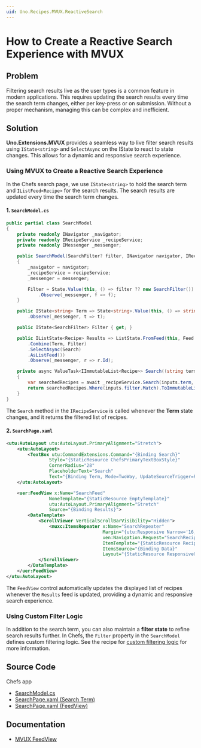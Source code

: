 ```yaml
---
uid: Uno.Recipes.MVUX.ReactiveSearch
---
```


# How to Create a Reactive Search Experience with MVUX

## Problem

Filtering search results live as the user types is a common feature in modern applications. This requires updating the search results every time the search term changes, either per key-press or on submission. Without a proper mechanism, managing this can be complex and inefficient.

## Solution

**Uno.Extensions.MVUX** provides a seamless way to live filter search results using `IState<string>` and `SelectAsync` on the IState to react to state changes. This allows for a dynamic and responsive search experience.

### Using MVUX to Create a Reactive Search Experience

In the Chefs search page, we use `IState<string>` to hold the search term and `IListFeed<Recipe>` for the search results. The search results are updated every time the search term changes.

#### 1. `SearchModel.cs`

```csharp
public partial class SearchModel
{
    private readonly INavigator _navigator;
    private readonly IRecipeService _recipeService;
    private readonly IMessenger _messenger;

    public SearchModel(SearchFilter? filter, INavigator navigator, IRecipeService recipeService, IMessenger messenger)
    {
        _navigator = navigator;
        _recipeService = recipeService;
        _messenger = messenger;

        Filter = State.Value(this, () => filter ?? new SearchFilter())
            .Observe(_messenger, f => f);
    }

    public IState<string> Term => State<string>.Value(this, () => string.Empty)
        .Observe(_messenger, t => t);

    public IState<SearchFilter> Filter { get; }

    public IListState<Recipe> Results => ListState.FromFeed(this, Feed
        .Combine(Term, Filter)
        .SelectAsync(Search)
        .AsListFeed())
        .Observe(_messenger, r => r.Id);

    private async ValueTask<IImmutableList<Recipe>> Search((string term, SearchFilter filter) inputs, CancellationToken ct)
    {
        var searchedRecipes = await _recipeService.Search(inputs.term, inputs.filter, ct);
        return searchedRecipes.Where(inputs.filter.Match).ToImmutableList();
    }
}
```

The `Search` method in the `IRecipeService` is called whenever the **Term** state changes, and it returns the filtered list of recipes.

#### 2. `SearchPage.xaml`

```xml
<utu:AutoLayout utu:AutoLayout.PrimaryAlignment="Stretch">
    <utu:AutoLayout>
        <TextBox utu:CommandExtensions.Command="{Binding Search}"
                Style="{StaticResource ChefsPrimaryTextBoxStyle}"
                CornerRadius="28"
                PlaceholderText="Search"
                Text="{Binding Term, Mode=TwoWay, UpdateSourceTrigger=PropertyChanged}">
    </utu:AutoLayout>

    <uer:FeedView x:Name="SearchFeed"
                NoneTemplate="{StaticResource EmptyTemplate}"
                utu:AutoLayout.PrimaryAlignment="Stretch"
                Source="{Binding Results}">
        <DataTemplate>
            <ScrollViewer VerticalScrollBarVisibility="Hidden">
                <muxc:ItemsRepeater x:Name="SearchRepeater"
                                    Margin="{utu:Responsive Narrow='16,0,16,16', Wide='40,0,40,40'}"
                                    uen:Navigation.Request="SearchRecipeDetails"
                                    ItemTemplate="{StaticResource RecipeTemplate}"
                                    ItemsSource="{Binding Data}"
                                    Layout="{StaticResource ResponsiveGridLayout}" />
            </ScrollViewer>
        </DataTemplate>
    </uer:FeedView>
</utu:AutoLayout>
```

The `FeedView` control automatically updates the displayed list of recipes whenever the `Results` feed is updated, providing a dynamic and responsive search experience.

### Using Custom Filter Logic

In addition to the search term, you can also maintain a **filter state** to refine search results further. In Chefs, the `Filter` property in the `SearchModel` defines custom filtering logic. See the recipe for [custom filtering logic](xref:Uno.Recipes.MVUX.SearchFilter) for more information.

## Source Code

Chefs app

- [SearchModel.cs](https://github.com/unoplatform/uno.chefs/blob/19ace5c583ef4ef55f019589dd1eb07e43000de9/src/Chefs/Presentation/SearchModel.cs#L5-L45)
- [SearchPage.xaml (Search Term)](https://github.com/unoplatform/uno.chefs/blob/19ace5c583ef4ef55f019589dd1eb07e43000de9/src/Chefs/Views/SearchPage.xaml#L114-L118)
- [SearchPage.xaml (FeedView)](https://github.com/unoplatform/uno.chefs/blob/19ace5c583ef4ef55f019589dd1eb07e43000de9/src/Chefs/Views/SearchPage.xaml#L161-L177)

## Documentation

- [MVUX FeedView](xref:Uno.Extensions.Mvux.FeedView)

